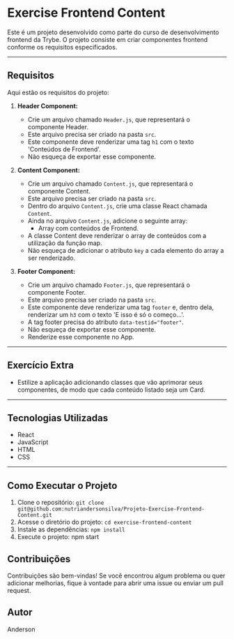 # Exercise Frontend Content

Este é um projeto desenvolvido como parte do curso de desenvolvimento frontend da Trybe. O projeto consiste em criar componentes frontend conforme os requisitos especificados.

---

## Requisitos

Aqui estão os requisitos do projeto:

1. **Header Component:**
   - Crie um arquivo chamado `Header.js`, que representará o componente Header.
   - Este arquivo precisa ser criado na pasta `src`.
   - Este componente deve renderizar uma tag `h1` com o texto 'Conteúdos de Frontend'.
   - Não esqueça de exportar esse componente.

2. **Content Component:**
   - Crie um arquivo chamado `Content.js`, que representará o componente Content.
   - Este arquivo precisa ser criado na pasta `src`.
   - Dentro do arquivo `Content.js`, crie uma classe React chamada `Content`.
   - Ainda no arquivo `Content.js`, adicione o seguinte array:
     - Array com conteúdos de Frontend.
   - A classe Content deve renderizar o array de conteúdos com a utilização da função map.
   - Não esqueça de adicionar o atributo `key` a cada elemento do array a ser renderizado.

3. **Footer Component:**
   - Crie um arquivo chamado `Footer.js`, que representará o componente Footer.
   - Este arquivo precisa ser criado na pasta `src`.
   - Este componente deve renderizar uma tag `footer` e, dentro dela, renderizar um `h3` com o texto 'E isso é só o começo...'.
   - A tag footer precisa do atributo `data-testid="footer"`.
   - Não esqueça de exportar esse componente.
   - Renderize esse componente no App.

---

## Exercício Extra

- Estilize a aplicação adicionando classes que vão aprimorar seus componentes, de modo que cada conteúdo listado seja um Card.

---

## Tecnologias Utilizadas

- React
- JavaScript
- HTML
- CSS

---

## Como Executar o Projeto

1. Clone o repositório: `git clone git@github.com:nutriandersonsilva/Projeto-Exercise-Frontend-Content.git`
2. Acesse o diretório do projeto: `cd exercise-frontend-content`
3. Instale as dependências: `npm install`
4. Execute o projeto: npm start

## Contribuições

Contribuições são bem-vindas! Se você encontrou algum problema ou quer adicionar melhorias, fique à vontade para abrir uma issue ou enviar um pull request.

## Autor

Anderson 
